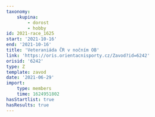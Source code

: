 ```yaml
---
taxonomy:
    skupina:
        - dorost
        - hobby
id: 2021-race_1625
start: '2021-10-16'
end: '2021-10-16'
title: 'Veteraniáda ČR v nočním OB'
link: 'https://oris.orientacnisporty.cz/Zavod?id=6242'
orisid: '6242'
type: Z
template: zavod
date: '2021-06-29'
import:
    type: members
    time: 1624951802
hasStartlist: true
hasResults: true
---
```



